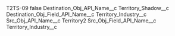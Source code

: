 <?xml version="1.0" encoding="UTF-8"?>
<CustomMetadata xmlns="http://soap.sforce.com/2006/04/metadata" xmlns:xsi="http://www.w3.org/2001/XMLSchema-instance" xmlns:xsd="http://www.w3.org/2001/XMLSchema">
    <label>T2TS-09</label>
    <protected>false</protected>
    <values>
        <field>Destination_Obj_API_Name__c</field>
        <value xsi:type="xsd:string">Territory_Shadow__c</value>
    </values>
    <values>
        <field>Destination_Obj_Field_API_Name__c</field>
        <value xsi:type="xsd:string">Territory_Industry__c</value>
    </values>
    <values>
        <field>Src_Obj_API_Name__c</field>
        <value xsi:type="xsd:string">Territory2</value>
    </values>
    <values>
        <field>Src_Obj_Field_API_Name__c</field>
        <value xsi:type="xsd:string">Territory_Industry__c</value>
    </values>
</CustomMetadata>
